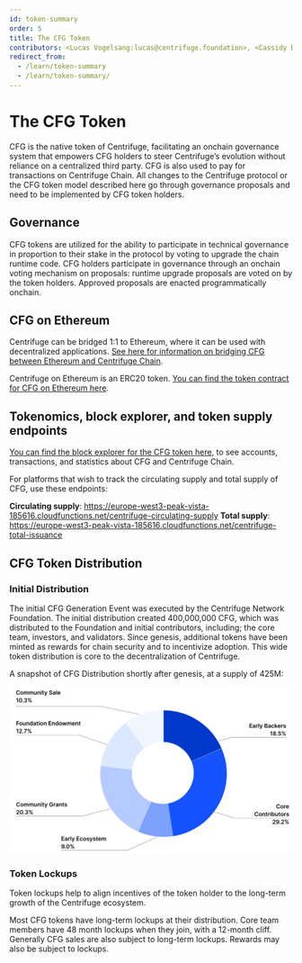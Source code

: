 ```yaml
---
id: token-summary
order: 5
title: The CFG Token
contributors: <Lucas Vogelsang:lucas@centrifuge.foundation>, <Cassidy Daly:cassidy@centrifuge.foundation>, <Devin Black:devin@k-f.co>
redirect_from:
  - /learn/token-summary
  - /learn/token-summary/
---
```


# The CFG Token

CFG is the native token of Centrifuge, facilitating an onchain governance system that empowers CFG holders to steer Centrifuge’s evolution without reliance on a centralized third party. CFG is also used to pay for transactions on Centrifuge Chain. All changes to the Centrifuge protocol or the CFG token model described here go through governance proposals and need to be implemented by CFG token holders.

## Governance

CFG tokens are utilized for the ability to participate in technical governance in proportion to their stake in the protocol by voting to upgrade the chain runtime code. CFG holders participate in governance through an onchain voting mechanism on proposals: runtime upgrade proposals are voted on by the token holders. Approved proposals are enacted programmatically onchain.

## CFG on Ethereum

Centrifuge can be bridged 1:1 to Ethereum, where it can be used with decentralized applications. [See here for information on bridging CFG between Ethereum and Centrifuge Chain](/user/cfg-bridge).

Centrifuge on Ethereum is an ERC20 token. [You can find the token contract for CFG on Ethereum here](https://etherscan.io/token/0xc221b7e65ffc80de234bbb6667abdd46593d34f0).

## Tokenomics, block explorer, and token supply endpoints

[You can find the block explorer for the CFG token here](https://centrifuge.subscan.io/), to see accounts, transactions, and statistics about CFG and Centrifuge Chain.

For platforms that wish to track the circulating supply and total supply of CFG, use these endpoints:

**Circulating supply**: https://europe-west3-peak-vista-185616.cloudfunctions.net/centrifuge-circulating-supply
**Total supply**: https://europe-west3-peak-vista-185616.cloudfunctions.net/centrifuge-total-issuance

## CFG Token Distribution

### Initial Distribution

The initial CFG Generation Event was executed by the Centrifuge Network Foundation. The initial distribution created 400,000,000 CFG, which was distributed to the Foundation and initial contributors, including; the core team, investors, and validators. Since genesis, additional tokens have been minted as rewards for chain security and to incentivize adoption. This wide token distribution is core to the decentralization of Centrifuge.

A snapshot of CFG Distribution shortly after genesis, at a supply of 425M:

![](./images/token_distribution.png#width=60%)

### Token Lockups

Token lockups help to align incentives of the token holder to the long-term growth of the Centrifuge ecosystem.

Most CFG tokens have long-term lockups at their distribution. Core team members have 48 month lockups when they join, with a 12-month cliff. Generally CFG sales are also subject to long-term lockups. Rewards may also be subject to lockups.
